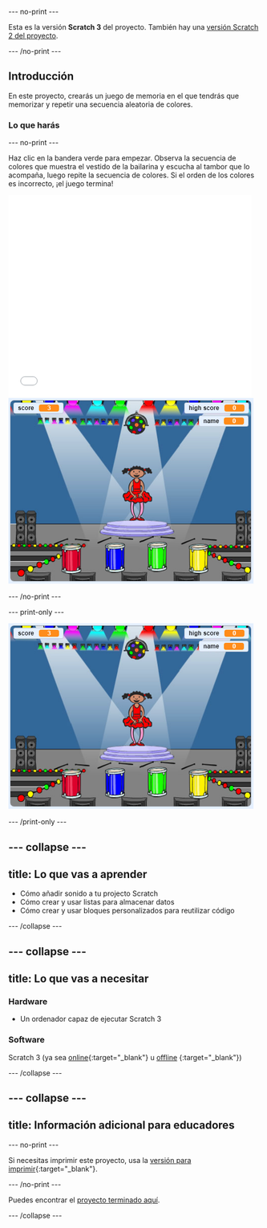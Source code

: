 \--- no-print \---

Esta es la versión **Scratch 3** del proyecto. También hay una [versión Scratch 2 del proyecto](https://projects.raspberrypi.org/en/projects/memory-scratch2).

\--- /no-print \---

## Introducción

En este proyecto, crearás un juego de memoria en el que tendrás que memorizar y repetir una secuencia aleatoria de colores.

### Lo que harás

\--- no-print \---

Haz clic en la bandera verde para empezar. Observa la secuencia de colores que muestra el vestido de la bailarina y escucha al tambor que lo acompaña, luego repite la secuencia de colores. Si el orden de los colores es incorrecto, ¡el juego termina!

<div class="scratch-preview">
  <iframe allowtransparency="true" width="485" height="402" src="//scratch.mit.edu/projects/embed/284452634/?autostart=false" frameborder="0" allowfullscreen scrolling="no" mark="crwd-mark"></iframe> <img src="images/screenshot.png" />
</div>

\--- /no-print \---

\--- print-only \---

![screenshot of finished game](images/screenshot.png)

\--- /print-only \---

## \--- collapse \---

## title: Lo que vas a aprender

+ Cómo añadir sonido a tu projecto Scratch
+ Cómo crear y usar listas para almacenar datos
+ Cómo crear y usar bloques personalizados para reutilizar código

\--- /collapse \---

## \--- collapse \---

## title: Lo que vas a necesitar

### Hardware

+ Un ordenador capaz de ejecutar Scratch 3

### Software

Scratch 3 (ya sea [online](https://rpf.io/scratchon){:target="_blank"} u [offline](https://rpf.io/scratchoff) {:target="_blank"})

\--- /collapse \---

## \--- collapse \---

## title: Información adicional para educadores

\--- no-print \---

Si necesitas imprimir este proyecto, usa la [versión para imprimir](https://projects.raspberrypi.org/en/projects/memory/print){:target="_blank"}.

\--- /no-print \---

Puedes encontrar el [proyecto terminado aquí](http://rpf.io/p/en/memory-get).

\--- /collapse \---